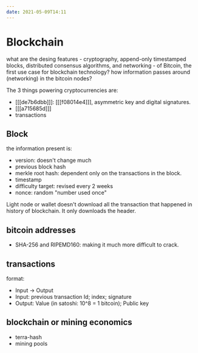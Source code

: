 ```yaml
---
date: 2021-05-09T14:11
---
```


# Blockchain


what are the desing features - cryptography, append-only timestamped blocks, distributed consensus algorithms, and networking - of Bitcoin, the first use case for blockchain technology?
how information passes around (networking) in the bitcoin nodes?


The 3 things powering cryptocurrencies are:
- [[[de7b6dbb]]]: [[[f08014e4]]], asymmetric key and digital signatures.
- [[[a715685d]]]
- transactions





## Block
the information present is:
- version: doesn't change much
- previous block hash
- merkle root hash: dependent only on the transactions in the block.
- timestamp
- difficulty target: revised every 2 weeks
- nonce: random "number used once"

Light node or wallet doesn't download all the transaction that happened in history of blockchain. It only downloads the header.

## bitcoin addresses
- SHA-256 and RIPEMD160: making it much more difficult to crack.

## transactions
format:
- Input -> Output
- Input: previous transaction Id; index; signature
- Output: Value (in satoshi: 10^8 = 1 bitcoin); Public key


## blockchain or mining economics
- terra-hash
- mining pools
